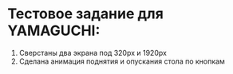 # Тестовое задание для YAMAGUCHI:

1) Сверстаны два экрана под 320px и 1920px
2) Сделана анимация поднятия и опускания стола по кнопкам
